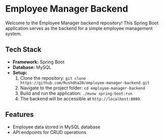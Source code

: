 # Employee Manager Backend

Welcome to the Employee Manager backend repository! 
This Spring Boot application serves as the backend for a simple employee management system.

## Tech Stack
- **Framework:** Spring Boot
- **Database:** MySQL
- **Setup:**
  1. Clone the repository: `git clone https://github.com/Rushdha20/employee-manager-backend.git`
  2. Navigate to the project folder: `cd employee-manager-backend`
  3. Build and run the application: `./mvnw spring-boot:run`
  4. The backend will be accessible at `http://localhost:8080`.

## Features
- Employee data stored in MySQL database
- API endpoints for CRUD operations
